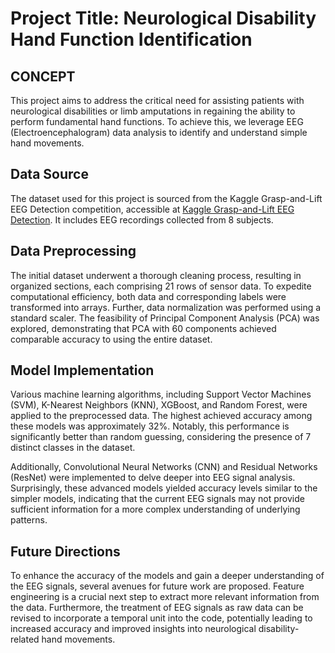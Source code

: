 # Project Title: Neurological Disability Hand Function Identification

## CONCEPT

This project aims to address the critical need for assisting patients with neurological disabilities or limb amputations in regaining the ability to perform fundamental hand functions. To achieve this, we leverage EEG (Electroencephalogram) data analysis to identify and understand simple hand movements.

## Data Source

The dataset used for this project is sourced from the Kaggle Grasp-and-Lift EEG Detection competition, accessible at [Kaggle Grasp-and-Lift EEG Detection](https://www.kaggle.com/c/grasp-and-lift-eeg-detection). It includes EEG recordings collected from 8 subjects.

## Data Preprocessing

The initial dataset underwent a thorough cleaning process, resulting in organized sections, each comprising 21 rows of sensor data. To expedite computational efficiency, both data and corresponding labels were transformed into arrays. Further, data normalization was performed using a standard scaler. The feasibility of Principal Component Analysis (PCA) was explored, demonstrating that PCA with 60 components achieved comparable accuracy to using the entire dataset.

## Model Implementation

Various machine learning algorithms, including Support Vector Machines (SVM), K-Nearest Neighbors (KNN), XGBoost, and Random Forest, were applied to the preprocessed data. The highest achieved accuracy among these models was approximately 32%. Notably, this performance is significantly better than random guessing, considering the presence of 7 distinct classes in the dataset.

Additionally, Convolutional Neural Networks (CNN) and Residual Networks (ResNet) were implemented to delve deeper into EEG signal analysis. Surprisingly, these advanced models yielded accuracy levels similar to the simpler models, indicating that the current EEG signals may not provide sufficient information for a more complex understanding of underlying patterns.

## Future Directions

To enhance the accuracy of the models and gain a deeper understanding of the EEG signals, several avenues for future work are proposed. Feature engineering is a crucial next step to extract more relevant information from the data. Furthermore, the treatment of EEG signals as raw data can be revised to incorporate a temporal unit into the code, potentially leading to increased accuracy and improved insights into neurological disability-related hand movements.
